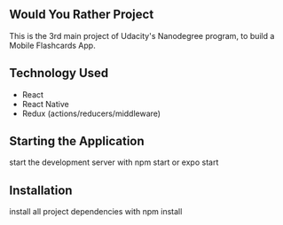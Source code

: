
## Would You Rather Project

This is the 3rd main project of Udacity's Nanodegree program, to build a Mobile Flashcards App.

## Technology Used
- React
- React Native
- Redux (actions/reducers/middleware)

## Starting the Application

start the development server with npm start or expo start

## Installation

install all project dependencies with npm install


